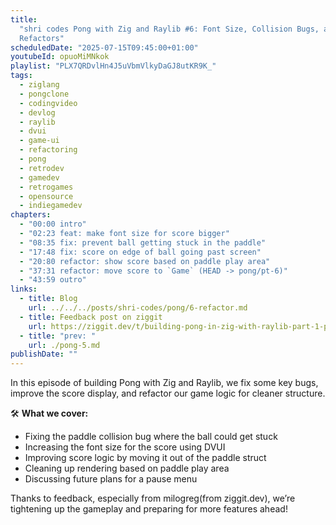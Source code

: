 ```yaml
---
title:
  "shri codes Pong with Zig and Raylib #6: Font Size, Collision Bugs, and
  Refactors"
scheduledDate: "2025-07-15T09:45:00+01:00"
youtubeId: opuoMiMNkok
playlist: "PLX7QRDvlHn4J5uVbmVlkyDaGJ8utKR9K_"
tags:
  - ziglang
  - pongclone
  - codingvideo
  - devlog
  - raylib
  - dvui
  - game-ui
  - refactoring
  - pong
  - retrodev
  - gamedev
  - retrogames
  - opensource
  - indiegamedev
chapters:
  - "00:00 intro"
  - "02:23 feat: make font size for score bigger"
  - "08:35 fix: prevent ball getting stuck in the paddle"
  - "17:48 fix: score on edge of ball going past screen"
  - "20:80 refactor: show score based on paddle play area"
  - "37:31 refactor: move score to `Game` (HEAD -> pong/pt-6)"
  - "43:59 outro"
links:
  - title: Blog
    url: ../../../posts/shri-codes/pong/6-refactor.md
  - title: Feedback post on ziggit
    url: https://ziggit.dev/t/building-pong-in-zig-with-raylib-part-1-paddles-and-a-ball/10768/12
  - title: "prev: "
    url: ./pong-5.md
publishDate: ""
---
```


In this episode of building Pong with Zig and Raylib, we fix some key bugs,
improve the score display, and refactor our game logic for cleaner structure.

🛠️ **What we cover:**

- Fixing the paddle collision bug where the ball could get stuck
- Increasing the font size for the score using DVUI
- Improving score logic by moving it out of the paddle struct
- Cleaning up rendering based on paddle play area
- Discussing future plans for a pause menu

Thanks to feedback, especially from milogreg(from ziggit.dev), we’re tightening
up the gameplay and preparing for more features ahead!
